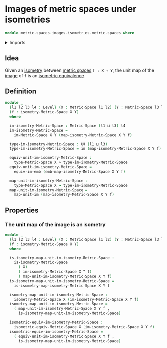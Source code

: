 # Images of metric spaces under isometries

```agda
module metric-spaces.images-isometries-metric-spaces where
```

<details><summary>Imports</summary>

```agda
open import foundation.dependent-pair-types
open import foundation.equivalences
open import foundation.images
open import foundation.universe-levels

open import metric-spaces.equality-of-metric-spaces
open import metric-spaces.functions-metric-spaces
open import metric-spaces.images-metric-spaces
open import metric-spaces.isometries-metric-spaces
open import metric-spaces.metric-spaces
```

</details>

## Idea

Given an [isometry](metric-spaces.isometries-metric-spaces.md) between
[metric spaces](metric-spaces.metric-spaces.md) `f : X → Y`, the unit map of the
[image](metric-spaces.images-metric-spaces.md) of `f` is an
[isometric equivalence](metric-spaces.equality-of-metric-spaces.md).

## Definition

```agda
module _
  {l1 l2 l3 l4 : Level} (X : Metric-Space l1 l2) (Y : Metric-Space l3 l4)
  (f : isometry-Metric-Space X Y)
  where

  im-isometry-Metric-Space : Metric-Space (l1 ⊔ l3) l4
  im-isometry-Metric-Space =
    im-Metric-Space X Y (map-isometry-Metric-Space X Y f)

  type-im-isometry-Metric-Space : UU (l1 ⊔ l3)
  type-im-isometry-Metric-Space = im (map-isometry-Metric-Space X Y f)

  equiv-unit-im-isometry-Metric-Space :
    type-Metric-Space X ≃ type-im-isometry-Metric-Space
  equiv-unit-im-isometry-Metric-Space =
    equiv-im-emb (emb-map-isometry-Metric-Space X Y f)

  map-unit-im-isometry-Metric-Space :
    type-Metric-Space X → type-im-isometry-Metric-Space
  map-unit-im-isometry-Metric-Space =
    map-unit-im (map-isometry-Metric-Space X Y f)
```

## Properties

### The unit map of the image is an isometry

```agda
module _
  {l1 l2 l3 l4 : Level} (X : Metric-Space l1 l2) (Y : Metric-Space l3 l4)
  (f : isometry-Metric-Space X Y)
  where

  is-isometry-map-unit-im-isometry-Metric-Space :
    is-isometry-Metric-Space
      ( X)
      ( im-isometry-Metric-Space X Y f)
      ( map-unit-im-isometry-Metric-Space X Y f)
  is-isometry-map-unit-im-isometry-Metric-Space =
    is-isometry-map-isometry-Metric-Space X Y f

  isometry-map-unit-im-isometry-Metric-Space :
    isometry-Metric-Space X (im-isometry-Metric-Space X Y f)
  isometry-map-unit-im-isometry-Metric-Space =
    ( map-unit-im-isometry-Metric-Space X Y f ,
      is-isometry-map-unit-im-isometry-Metric-Space)

  isometric-equiv-im-isometry-Metric-Space :
    isometric-equiv-Metric-Space X (im-isometry-Metric-Space X Y f)
  isometric-equiv-im-isometry-Metric-Space =
    ( equiv-unit-im-isometry-Metric-Space X Y f ,
      is-isometry-map-unit-im-isometry-Metric-Space)
```
